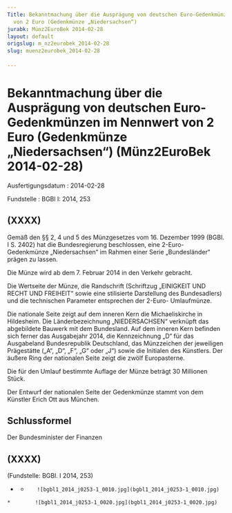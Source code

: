 ```yaml
---
Title: Bekanntmachung über die Ausprägung von deutschen Euro-Gedenkmünzen im Nennwert
  von 2 Euro (Gedenkmünze „Niedersachsen“)
jurabk: Münz2EuroBek 2014-02-28
layout: default
origslug: m_nz2eurobek_2014-02-28
slug: muenz2eurobek_2014-02-28

---
```


# Bekanntmachung über die Ausprägung von deutschen Euro-Gedenkmünzen im Nennwert von 2 Euro (Gedenkmünze „Niedersachsen“) (Münz2EuroBek 2014-02-28)

Ausfertigungsdatum
:   2014-02-28

Fundstelle
:   BGBl I: 2014, 253


## (XXXX)

Gemäß den §§ 2, 4 und 5 des Münzgesetzes vom 16. Dezember 1999 (BGBl.
I S. 2402) hat die Bundesregierung beschlossen, eine 2-Euro-
Gedenkmünze „Niedersachsen“ im Rahmen einer Serie „Bundesländer“
prägen zu lassen.

Die Münze wird ab dem 7. Februar 2014 in den Verkehr gebracht.

Die Wertseite der Münze, die Randschrift (Schriftzug „EINIGKEIT UND
RECHT UND FREIHEIT“ sowie eine stilisierte Darstellung des
Bundesadlers) und die technischen Parameter entsprechen der 2-Euro-
Umlaufmünze.

Die nationale Seite zeigt auf dem inneren Kern die Michaeliskirche in
Hildesheim. Die Länderbezeichnung „NIEDERSACHSEN“ verknüpft das
abgebildete Bauwerk mit dem Bundesland. Auf dem inneren Kern befinden
sich ferner das Ausgabejahr 2014, die Kennzeichnung „D“ für das
Ausgabeland Bundesrepublik Deutschland, das Münzzeichen der jeweiligen
Prägestätte („A“, „D“, „F“, „G“ oder „J“) sowie die Initialen des
Künstlers. Der äußere Ring der nationalen Seite zeigt die zwölf
Europasterne.

Die für den Umlauf bestimmte Auflage der Münze beträgt 30 Millionen
Stück.

Der Entwurf der nationalen Seite der Gedenkmünze stammt von dem
Künstler Erich Ott aus München.


## Schlussformel

Der Bundesminister der Finanzen


## (XXXX)

(Fundstelle: BGBl. I 2014, 253)


*    *        ![bgbl1_2014_j0253-1_0010.jpg](bgbl1_2014_j0253-1_0010.jpg)
    *        ![bgbl1_2014_j0253-1_0020.jpg](bgbl1_2014_j0253-1_0020.jpg)


